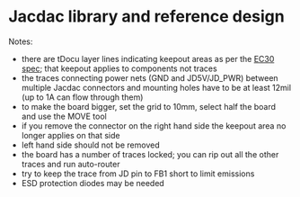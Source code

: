 # Jacdac library and reference design

Notes:
* there are tDocu layer lines indicating keepout areas as per the [EC30 spec](https://microsoft.github.io/jacdac-docs/ddk/design/ec30/);
  that keepout applies to components not traces
* the traces connecting power nets (GND and JD5V/JD_PWR) between multiple Jacdac
  connectors and mounting holes have to be at least 12mil (up to 1A can flow through them)
* to make the board bigger, set the grid to 10mm, select half the board and use the MOVE tool
* if you remove the connector on the right hand side the keepout area no longer applies on that side
* left hand side should not be removed
* the board has a number of traces locked; you can rip out all the other traces and run auto-router
* try to keep the trace from JD pin to FB1 short to limit emissions
* ESD protection diodes may be needed


